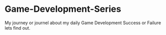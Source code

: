 # Game-Development-Series
My journey or journel about my daily Game Development Success or Failure lets find out.
